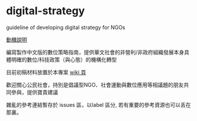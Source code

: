# digital-strategy
guideline of developing digital strategy for NGOs

[動機說明](https://goo.gl/6WQiml) 

編寫製作中文版的數位策略指南，提供華文社會的非營利/非政府組織發展本身具體明確的數位/科技政策（與心態）的機構化轉型

目前初稿材料放置於本專案 [wiki 頁](https://github.com/twngo/digital-strategy/wiki)

歡迎關心公民社會，持別是倡議型NGO、社會運動與數位應用等相議題的朋友共同參與，提供寶貴建議

雜亂的參考連結暫存於 issues 區，以label 區分, 若有重要的參考資源也可以丢在那裏。

